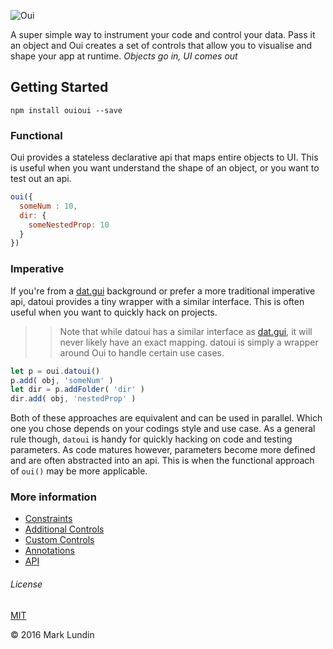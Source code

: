 ![Oui](http://i.imgur.com/GCqgzWw.png)

A super simple way to instrument your code and control your data. Pass it an object and Oui creates a set of controls that allow you to visualise and shape your app at runtime. _Objects go in, UI comes out_

## Getting Started

```
npm install ouioui --save
```
### Functional

Oui provides a stateless declarative api that maps entire objects to UI. This is useful when you want understand the shape of an object, or you want to test out an api.

```javascript
oui({
  someNum : 10,
  dir: {
    someNestedProp: 10  
  }
})
```

### Imperative

If you're from a [dat.gui](https://github.com/dataarts/dat.gui) background or prefer a more traditional imperative api, datoui provides a tiny wrapper with a similar interface. This is often useful when you want to quickly hack on projects.

>> Note that while datoui has a similar interface as [dat.gui](https://github.com/dataarts/dat.gui), it will never likely have an exact mapping. datoui is simply a wrapper around Oui to handle certain use cases.

```javascript
let p = oui.datoui()
p.add( obj, 'someNum' )
let dir = p.addFolder( 'dir' )
dir.add( obj, 'nestedProp' )
```

Both of these approaches are equivalent and can be used in parallel. Which one you chose depends on your codings style and use case. As a general rule though, `datoui` is handy for quickly hacking on code and testing parameters. As code matures however, parameters become more defined and are often abstracted into an api. This is when the functional approach of `oui()` may be more applicable.

### More information

- [Constraints](/docs/constraints.md)
- [Additional Controls](/docs/additional-controls.md)
- [Custom Controls](/docs/custom-controls.md)
- [Annotations](/docs/annotations.md)
- [API](/docs/api.md)


###### License
[MIT](./LICENSE.md)

© 2016 Mark Lundin
